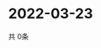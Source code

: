 # 2022-03-23
  共 0条

  <!-- BEGIN -->
  <!-- 最后更新时间Wed Mar 23 2022 18:07:14 GMT+0000 (Coordinated Universal Time) -->
  
  <!-- END -->
  
  